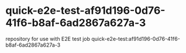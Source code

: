 # quick-e2e-test-af91d196-0d76-41f6-b8af-6ad2867a627a-3
repository for use with E2E test job quick-e2e-test:af91d196-0d76-41f6-b8af-6ad2867a627a-3
